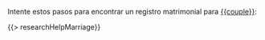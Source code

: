 Intente estos pasos para encontrar un registro matrimonial para [{{couple}}](https://familysearch.org/tree/#view=coupleRelationship&relationshipId={{cid}}):

{{> researchHelpMarriage}}